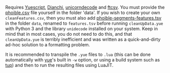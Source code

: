 Requires [Yuescript](https://yuescript.org/), [Dianchi](https://github.com/jassummisko/Dianchi), [unicorndecode](https://github.com/FourierTransformer/unicorndecode) and [ftcsv](https://github.com/FourierTransformer/ftcsv).
You must provide the [phoible.csv](https://github.com/phoible/dev/blob/master/data/phoible.csv) file yourself in the folder 'data'. If you wish to create your own `cleanFeatures.csv`, then you must also add [phoible-segments-features.tsv](https://github.com/phoible/dev/blob/master/raw-data/FEATURES/phoible-segments-features.tsv) in the folder `data`, renamed to `features.tsv` before running `cleanUpData.yue` with Python 3 and the library `unidecode` installed on your system. Keep in mind that in most cases, you do not need to do this, and that `cleanUpData.yue` is terribly inefficient and was written as a quick-and-dirty ad-hoc solution to a formatting problem.

It is recommended to transpile the `.yue` files to `.lua` (this can be done automatically with [yue](https://yuescript.org/)'s built in `-w` option, or using a build system such as [tup](https://gittup.org/tup/)) and then to run the resulting files using LuaJIT.
